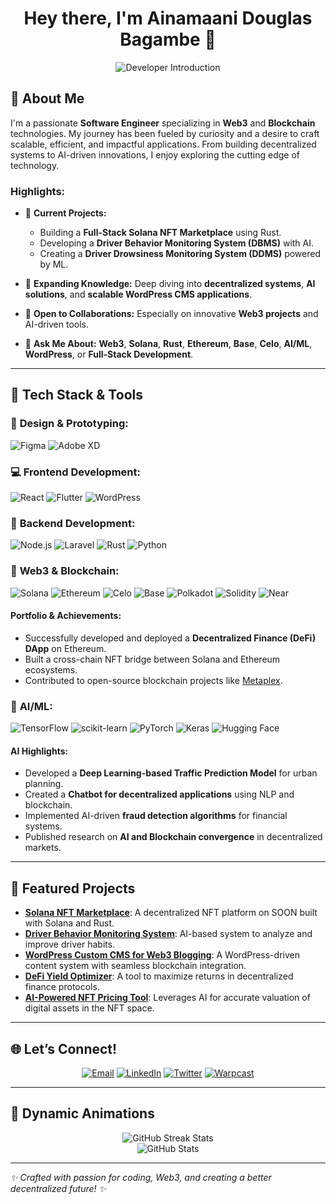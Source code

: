 <h1 align="center">Hey there, I'm Ainamaani Douglas Bagambe 👋</h1>

<p align="center">
  <img src="https://readme-typing-svg.demolab.com?font=Fira+Code&duration=3000&pause=1000&color=33A1FD&center=true&vCenter=true&width=435&lines=Web3+%26+Blockchain+Developer;Solana+%26+Rust+Enthusiast;Full+Stack+Engineer;AI%2FML+Innovator;UI%2FUX+Designer" alt="Developer Introduction" />
</p>

## 🚀 About Me
I'm a passionate **Software Engineer** specializing in **Web3** and **Blockchain** technologies. My journey has been fueled by curiosity and a desire to craft scalable, efficient, and impactful applications. From building decentralized systems to AI-driven innovations, I enjoy exploring the cutting edge of technology. 

### Highlights:
- 🔭 **Current Projects:**
  - Building a **Full-Stack Solana NFT Marketplace** using Rust.
  - Developing a **Driver Behavior Monitoring System (DBMS)** with AI.
  - Creating a **Driver Drowsiness Monitoring System (DDMS)** powered by ML.

- 🌱 **Expanding Knowledge:** Deep diving into **decentralized systems**, **AI solutions**, and **scalable WordPress CMS applications**.

- 👯 **Open to Collaborations:** Especially on innovative **Web3 projects** and AI-driven tools.

- 💬 **Ask Me About:** **Web3**, **Solana**, **Rust**, **Ethereum**, **Base**, **Celo**, **AI/ML**, **WordPress**, or **Full-Stack Development**.

---

## 🌟 Tech Stack & Tools
### 🎨 **Design & Prototyping:**
![Figma](https://img.shields.io/badge/Figma-F24E1E?style=for-the-badge&logo=figma&logoColor=white)
![Adobe XD](https://img.shields.io/badge/Adobe%20XD-FF61F6?style=for-the-badge&logo=adobe%20xd&logoColor=white)

### 💻 **Frontend Development:**
![React](https://img.shields.io/badge/React-20232A?style=for-the-badge&logo=react&logoColor=61DAFB)
![Flutter](https://img.shields.io/badge/Flutter-02569B?style=for-the-badge&logo=flutter&logoColor=white)
![WordPress](https://img.shields.io/badge/WordPress-21759B?style=for-the-badge&logo=wordpress&logoColor=white)

### 🔗 **Backend Development:**
![Node.js](https://img.shields.io/badge/Node.js-339933?style=for-the-badge&logo=nodedotjs&logoColor=white)
![Laravel](https://img.shields.io/badge/Laravel-FF2D20?style=for-the-badge&logo=laravel&logoColor=white)
![Rust](https://img.shields.io/badge/Rust-000000?style=for-the-badge&logo=rust&logoColor=white)
![Python](https://img.shields.io/badge/Python-3776AB?style=for-the-badge&logo=python&logoColor=white)

### 📡 **Web3 & Blockchain:**
![Solana](https://img.shields.io/badge/Solana-9932CC?style=for-the-badge&logo=solana&logoColor=white)
![Ethereum](https://img.shields.io/badge/Ethereum-3C3C3D?style=for-the-badge&logo=ethereum&logoColor=white)
![Celo](https://img.shields.io/badge/Celo-35D07F?style=for-the-badge&logo=celo&logoColor=white)
![Base](https://img.shields.io/badge/Base-0052FF?style=for-the-badge&logo=coinbase&logoColor=white)
![Polkadot](https://img.shields.io/badge/Polkadot-E6007A?style=for-the-badge&logo=polkadot&logoColor=white)
![Solidity](https://img.shields.io/badge/Solidity-363636?style=for-the-badge&logo=solidity&logoColor=white)
![Near](https://img.shields.io/badge/Near-000000?style=for-the-badge&logo=near&logoColor=white)

#### **Portfolio & Achievements:**
- Successfully developed and deployed a **Decentralized Finance (DeFi) DApp** on Ethereum.
- Built a cross-chain NFT bridge between Solana and Ethereum ecosystems.
- Contributed to open-source blockchain projects like [Metaplex](https://github.com/metaplex-foundation).

### 🤖 **AI/ML:**
![TensorFlow](https://img.shields.io/badge/TensorFlow-FF6F00?style=for-the-badge&logo=tensorflow&logoColor=white)
![scikit-learn](https://img.shields.io/badge/scikit--learn-F7931E?style=for-the-badge&logo=scikit-learn&logoColor=white)
![PyTorch](https://img.shields.io/badge/PyTorch-EE4C2C?style=for-the-badge&logo=pytorch&logoColor=white)
![Keras](https://img.shields.io/badge/Keras-D00000?style=for-the-badge&logo=keras&logoColor=white)
![Hugging Face](https://img.shields.io/badge/Hugging%20Face-FEAA02?style=for-the-badge&logo=huggingface&logoColor=white)

#### **AI Highlights:**
- Developed a **Deep Learning-based Traffic Prediction Model** for urban planning.
- Created a **Chatbot for decentralized applications** using NLP and blockchain.
- Implemented AI-driven **fraud detection algorithms** for financial systems.
- Published research on **AI and Blockchain convergence** in decentralized markets.

---

## 🎯 Featured Projects
- [**Solana NFT Marketplace**](https://github.com/DouglasBagambe/SOONNFTMarketplace): A decentralized NFT platform on SOON built with Solana and Rust.
- [**Driver Behavior Monitoring System**](https://github.com/DouglasBagambe/DBMS): AI-based system to analyze and improve driver habits.
- [**WordPress Custom CMS for Web3 Blogging**](https://github.com/DouglasBagambe/wordpress-web3-cms): A WordPress-driven content system with seamless blockchain integration.
- [**DeFi Yield Optimizer**](https://github.com/DouglasBagambe/defi-yield-optimizer): A tool to maximize returns in decentralized finance protocols.
- [**AI-Powered NFT Pricing Tool**](https://github.com/DouglasBagambe/ai-nft-pricing): Leverages AI for accurate valuation of digital assets in the NFT space.

---

## 🌐 Let’s Connect!
<p align="center">
  <a href="mailto:douglasbagambe4@gmail.com"><img src="https://img.shields.io/badge/Email-D14836?style=for-the-badge&logo=gmail&logoColor=white" alt="Email"></a>
  <a href="https://www.linkedin.com/in/douglasbagambe/"><img src="https://img.shields.io/badge/LinkedIn-0A66C2?style=for-the-badge&logo=linkedin&logoColor=white" alt="LinkedIn"></a>
  <a href="https://twitter.com/realdyson_"><img src="https://img.shields.io/badge/Twitter-1DA1F2?style=for-the-badge&logo=twitter&logoColor=white" alt="Twitter"></a>
  <a href="https://warpcast.com/realdyson"><img src="https://img.shields.io/badge/Warpcast-9932CC?style=for-the-badge&logo=warp&logoColor=white" alt="Warpcast"></a>
</p>

---

## 🎨 Dynamic Animations
<p align="center">
  <img src="https://github-readme-streak-stats.herokuapp.com/?user=DouglasBagambe&theme=radical" alt="GitHub Streak Stats">
  <br/>
  <img src="https://github-readme-stats.vercel.app/api?username=DouglasBagambe&show_icons=true&theme=radical" alt="GitHub Stats">
</p>

---

*✨ Crafted with passion for coding, Web3, and creating a better decentralized future! ✨*
